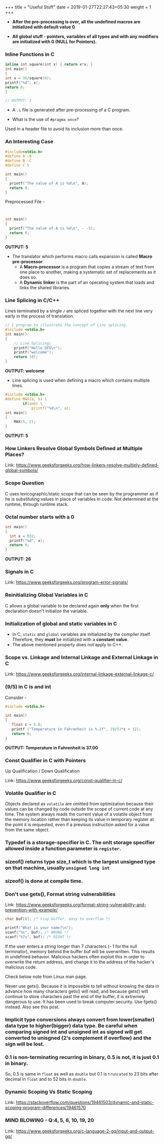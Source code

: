 +++
title = "Useful Stuff"
date =  2019-01-27T22:27:43+05:30
weight = 1
+++

- **After the pre-processing is over, all the undefined macros are initialized with default value 0**.

- **All global stuff - pointers, variables of all types and with any modifiers are initialized with 0 (NULL for Pointers).**

### Inline Functions in C

```c
inline int square(int x) { return x*x; } 
int main() 
{ 
int x = 36/square(6); 
printf("%d", x); 
return 0; 
} 

// OUTPUT: 1 
```
- A `.i` file is generated after pre-processing of a C program.

- What is the use of `#pragma once`?

Used in a header file to avoid its inclusion more than once.

### An Interesting Case

```c
#include<stdio.h>
#define A -B
#define B -C
#define C 5

int main()
{
  printf("The value of A is %d\n", A); 
  return 0;
} 
```

Preprocessed File - 

```c


int main()
{
  printf("The value of A is %d\n", - -5);
  return 0;
}

```

**OUTPUT: 5**

-   The translator which performs macro calls expansion is called **Macro pre-processor**.
	- A **Macro-processor** is a program that copies a stream of text from one place to another, making a systematic set of replacements as it does so.
	- A **Dynamic linker** is the part of an operating system that loads and links the shared libraries.

### Line Splicing in C/C++

Lines terminated by a single `/` are spliced together with the next line very early in the process of translation.

```c
// C program to illustrate the concept of Line splicing. 
#include <stdio.h> 
int main() 
{ 
	// Line Splicing\ 
	printf("Hello GFG\n"); 
	printf("welcome"); 
	return (0); 
} 

```
**OUTPUT: welcome**

- Line splicing is used when defining a  macro which contains multiple lines.

```c
#include <stdio.h> 
#define MAX(a, b) \
		if(a>b) \
			printf("%d\n", a);
int main() 
{ 
	MAX(5, 2);
} 
```

**OUTPUT: 5**

### How Linkers Resolve Global Symbols Defined at Multiple Places?

Link: https://www.geeksforgeeks.org/how-linkers-resolve-multiply-defined-global-symbols/

### Scope Question
C uses lexicographic/static scope that can be seen by the programmer as if he is substituting values in place of variables in code. Not determined at the runtime, through runtime stack.

### Octal number starts with a 0

```c
int main()
{
  int x = 032;
  printf("%d", x);
  return 0;
}
```
**OUTPUT: 26**

### Signals in C
Link: https://www.geeksforgeeks.org/program-error-signals/

### Reinitializing Global Variables in C
C allows a global variable to be declared again **only** when the first declaration doesn't initialize the variable.

### Initialization of global and static variables in C
- In C, `static` and `global` variables are initialized by the compiler itself. Therefore, they **must** be initialized with a **constant value**.
- The above mentioned property does not apply to C++.

### Scope vs. Linkage and Internal Linkage and External Linkage in C

Link: https://www.geeksforgeeks.org/internal-linkage-external-linkage-c/

### (9/5) in C is and int
Consider - 

```c
#include <stdio.h>
 
int main()
{
   float c = 5.0;
   printf ("Temperature in Fahrenheit is %.2f", (9/5)*c + 32);
   return 0;
}
```

**OUTPUT: Temperature in Fahrenheit is 37.00**

### Const Qualifier in C with Pointers

Up Qualification / Down Qualification

Link: https://www.geeksforgeeks.org/const-qualifier-in-c/

### Volatile Qualifier in C

Objects declared as `volatile` are omitted from optimization because their values can be changed by code outside the scope of current code at any time. The system always reads the current value of a volatile object from the memory location rather than keeping its value in temporary register at the point it is requested, even if a previous instruction asked for a value from the same object.

### Typedef is a storage-specifier in C. The onlt storage specifier allowed inside a function parameter is `register`.

### sizeof() returns type size_t which is the largest unsigned type on that machine, usually `unsigned long int`

### sizeof() is done at compile time.

### Don't use gets(), Format string vulnerabilities

Link: https://www.geeksforgeeks.org/format-string-vulnerability-and-prevention-with-example/

```c
char buf[8]; /* tiny buffer, easy to overflow */

printf("What is your name?\n");
scanf("%s", buf); /* WRONG */
scanf("%7s", buf); /* RIGHT */
```

If the user enters a string longer than 7 characters (- 1 for the null terminator), memory behind the buffer buf will be overwritten. This results in undefined behavior. Malicious hackers often exploit this in order to overwrite the return address, and change it to the address of the hacker's malicious code.

Check below note from Linux man page.

Never use gets(). Because it is impossible to tell without knowing the data in advance how many characters gets() will read, and because gets() will continue to store characters past the end of the buffer, it is extremely dangerous to use. It has been used to break computer security. Use fgets() instead. Also see this post.

### Implicit type conversions always convert from lower(smaller) data type to higher(bigger) data type. Be careful when comparing signed int and unsigned int as signed will get converted to unisgned (2's complement if overflow) and the sign will be lost.

### 0.1 is non-terminating recurring in binary, 0.5 is not, it is just 0.1 in binary. 
So, 0.5 is same in `float` as well as `double` but 0.1 is `truncated` to 23 bits after decimal in `float` and to 52 bits in `double`.

### Dynamic Scoping Vs Static Scoping
Link: https://stackoverflow.com/questions/19461503/dynamic-and-static-scoping-program-differences/19461570

### MIND BLOWING - Q:4, 5, 6, 10, 19, 20
Link: https://www.geeksforgeeks.org/c-language-2-gq/input-and-output-gq/